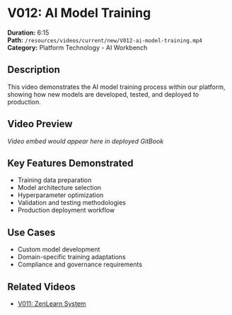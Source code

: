 # V012: AI Model Training

**Duration:** 6:15  
**Path:** `/resources/videos/current/new/V012-ai-model-training.mp4`  
**Category:** Platform Technology - AI Workbench

## Description
This video demonstrates the AI model training process within our platform, showing how new models are developed, tested, and deployed to production.

## Video Preview
*Video embed would appear here in deployed GitBook*

## Key Features Demonstrated
- Training data preparation
- Model architecture selection
- Hyperparameter optimization
- Validation and testing methodologies
- Production deployment workflow

## Use Cases
- Custom model development
- Domain-specific training adaptations
- Compliance and governance requirements

## Related Videos
- [V011: ZenLearn System](v011-zenlearn-system.md)
